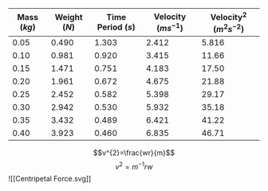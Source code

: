 
| Mass $(kg)$ | Weight $(N)$ | Time Period $(s)$ | Velocity $(ms^{-1})$ | Velocity$^{2}$ $(m^{2}s^{-2})$ |
| ----------- | ------------ | ----------------- | -------------------- | ------------------------------ |
| 0.05        | 0.490        | 1.303             | 2.412                | 5.816                          |
| 0.10        | 0.981        | 0.920             | 3.415                | 11.66                          |
| 0.15        | 1.471        | 0.751             | 4.183                | 17.50                          |
| 0.20        | 1.961        | 0.672             | 4.675                | 21.88                          |
| 0.25        | 2.452        | 0.582             | 5.398                | 29.17                          |
| 0.30        | 2.942        | 0.530             | 5.932                | 35.18                          |
| 0.35        | 3.432        | 0.489             | 6.421                | 41.22                          |
| 0.40        | 3.923        | 0.460             | 6.835                | 46.71                          |
$$v^{2}=\frac{wr}{m}$$
$$v^{2}=m^{-1}rw$$
![[Centripetal Force.svg]]